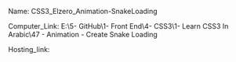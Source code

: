 
Name: CSS3_Elzero_Animation-SnakeLoading

Computer_Link: E:\5- GitHub\1- Front End\4- CSS3\1- Learn CSS3 In Arabic\47 - Animation - Create Snake Loading

Hosting_link:

